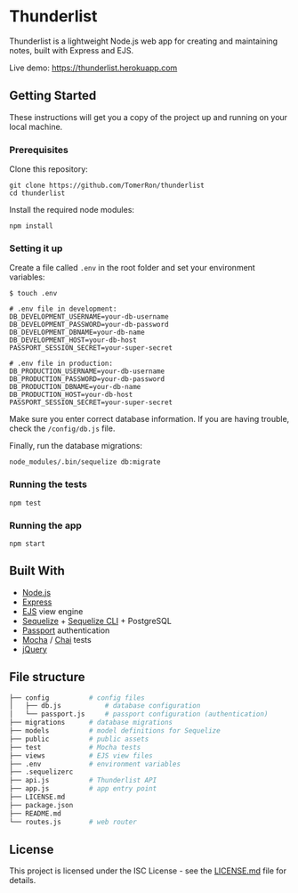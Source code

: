 # Thunderlist

Thunderlist is a lightweight Node.js web app for creating and maintaining notes, built with Express and EJS.

Live demo: https://thunderlist.herokuapp.com

## Getting Started

These instructions will get you a copy of the project up and running on your local machine.

### Prerequisites

Clone this repository:

```
git clone https://github.com/TomerRon/thunderlist
cd thunderlist
```

Install the required node modules:

```
npm install
```

### Setting it up

Create a file called `.env` in the root folder and set your environment variables:

```
$ touch .env

# .env file in development:
DB_DEVELOPMENT_USERNAME=your-db-username
DB_DEVELOPMENT_PASSWORD=your-db-password
DB_DEVELOPMENT_DBNAME=your-db-name
DB_DEVELOPMENT_HOST=your-db-host
PASSPORT_SESSION_SECRET=your-super-secret

# .env file in production:
DB_PRODUCTION_USERNAME=your-db-username
DB_PRODUCTION_PASSWORD=your-db-password
DB_PRODUCTION_DBNAME=your-db-name
DB_PRODUCTION_HOST=your-db-host
PASSPORT_SESSION_SECRET=your-super-secret
```

Make sure you enter correct database information. If you are having trouble, check the `/config/db.js` file.

Finally, run the database migrations:

```
node_modules/.bin/sequelize db:migrate
```

### Running the tests

```
npm test
```

### Running the app

```
npm start
```

## Built With

* [Node.js](https://nodejs.org)
* [Express](https://expressjs.com/)
* [EJS](http://ejs.co/) view engine
* [Sequelize](https://github.com/sequelize/sequelize) + [Sequelize CLI](https://github.com/sequelize/cli) + PostgreSQL
* [Passport](http://www.passportjs.org/) authentication
* [Mocha](https://mochajs.org/) / [Chai](http://www.chaijs.com/) tests
* [jQuery](https://jquery.com/)

## File structure

```bash
├── config          # config files
│   ├── db.js           # database configuration
│   └── passport.js     # passport configuration (authentication)
├── migrations      # database migrations
├── models          # model definitions for Sequelize
├── public          # public assets
├── test            # Mocha tests
├── views           # EJS view files
├── .env            # environment variables
├── .sequelizerc
├── api.js          # Thunderlist API
├── app.js          # app entry point
├── LICENSE.md
├── package.json
├── README.md
└── routes.js       # web router
```

## License

This project is licensed under the ISC License - see the [LICENSE.md](LICENSE.md) file for details.